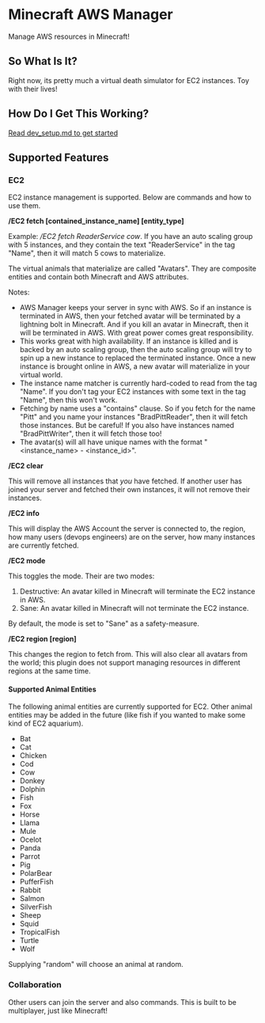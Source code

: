 # Minecraft AWS Manager
Manage AWS resources in Minecraft!

## So What Is It?
Right now, its pretty much a virtual death simulator for EC2 instances. Toy with their lives!

## How Do I Get This Working?
[Read dev_setup.md to get started](./dev_setup.md)

## Supported Features

### EC2
EC2 instance management is supported.  Below are commands and how to use them.

**/EC2 fetch [contained_instance_name] [entity_type]**

Example: */EC2 fetch ReaderService cow*. If you have an auto scaling group with 5 instances, and they contain the text "ReaderService" in the tag "Name", then it will match 5 cows to materialize.

The virtual animals that materialize are called "Avatars".  They are composite entities and contain both Minecraft and AWS attributes.

Notes:
- AWS Manager keeps your server in sync with AWS. So if an instance is terminated in AWS, then your fetched avatar will be terminated by a lightning bolt in Minecraft.  And if you kill an avatar in Minecraft, then it will be terminated in AWS. With great power comes great responsibility.
- This works great with high availability. If an instance is killed and is backed by an auto scaling group, then the auto scaling group will try to spin up a new instance to replaced the terminated instance.  Once a new instance is brought online in AWS, a new avatar will materialize in your virtual world.
- The instance name matcher is currently hard-coded to read from the tag "Name". If you don't tag your EC2 instances with some text in the tag "Name", then this won't work.
- Fetching by name uses a "contains" clause.  So if you fetch for the name "Pitt" and you name your instances "BradPittReader", then it will fetch those instances. But be careful! If you also have instances named "BradPittWriter", then it will fetch those too! 
- The avatar(s) will all have unique names with the format "<instance_name> - <instance_id>".


**/EC2 clear**

This will remove all instances that *you* have fetched. If another user has joined your server and fetched their own instances, it will not remove their instances. 

**/EC2 info**

This will display the AWS Account the server is connected to, the region, how many users (devops engineers) are on the server, how many instances are currently fetched. 

**/EC2 mode**

This toggles the mode.  Their are two modes:
1) Destructive:  An avatar killed in Minecraft will terminate the EC2 instance in AWS.
2) Sane: An avatar killed in Minecraft will not terminate the EC2 instance.

By default, the mode is set to "Sane" as a safety-measure.

**/EC2 region [region]**

This changes the region to fetch from. This will also clear all avatars from the world; this plugin does not support managing resources in different regions at the same time.  

#### Supported Animal Entities
The following animal entities are currently supported for EC2. Other animal entities may be added in the future (like fish if you wanted to make some kind of EC2 aquarium).
- Bat
- Cat
- Chicken
- Cod
- Cow
- Donkey
- Dolphin
- Fish
- Fox
- Horse
- Llama
- Mule
- Ocelot
- Panda
- Parrot
- Pig
- PolarBear
- PufferFish
- Rabbit
- Salmon
- SilverFish
- Sheep
- Squid
- TropicalFish
- Turtle
- Wolf

Supplying "random" will choose an animal at random.

### Collaboration
Other users can join the server and also commands. This is built to be multiplayer, just like Minecraft!
